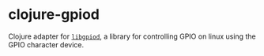 # clojure-gpiod

Clojure adapter for [`libgpiod`](https://libgpiod.readthedocs.io/en/latest/index.html), a library for controlling GPIO on linux using the GPIO character device.
